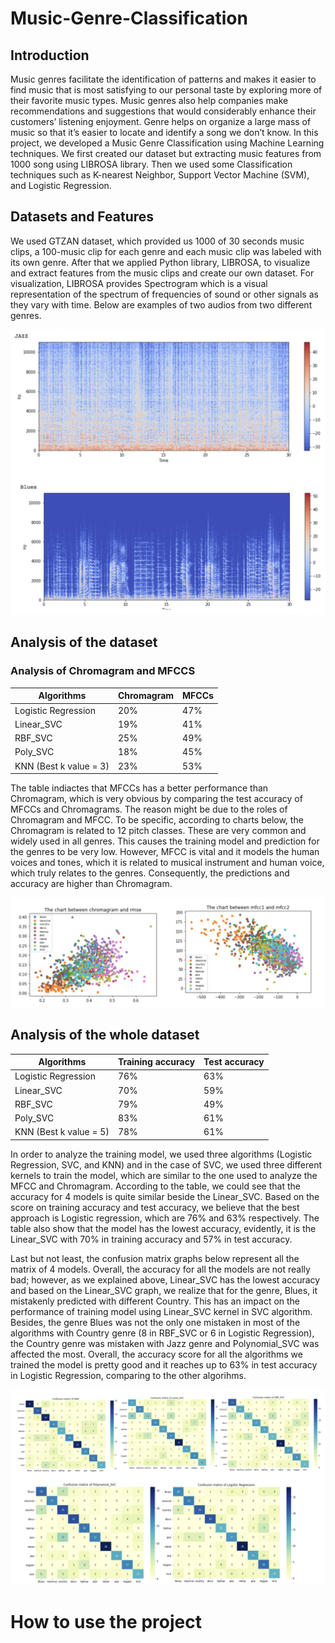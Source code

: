 # Music-Genre-Classification
## Introduction
Music genres facilitate the identification of patterns and makes it easier to find music that is most satisfying to our personal taste by exploring more of their favorite music types. Music genres also help companies make recommendations and suggestions that would considerably enhance their customers’ listening enjoyment. Genre helps on organize a large mass of music so that it’s easier to locate and identify a song we don’t know. In this project, we developed a Music Genre Classification using Machine Learning techniques. We first created our dataset but extracting music features from 1000 song using LIBROSA library. Then we used some Classification techniques such as K-nearest Neighbor, Support Vector Machine (SVM), and Logistic Regression.

## Datasets and Features 
We used GTZAN dataset, which provided us 1000 of 30 seconds music clips, a 100-music clip for each genre and each music clip was labeled with its own genre. 
After that we applied Python library, LIBROSA, to visualize and extract features from the music clips and create our own dataset. For visualization, LIBROSA provides Spectrogram which is a visual representation of the spectrum of frequencies of sound or other signals as they vary with time. 
Below are examples of two audios from two different genres.

![Image](Images/Jazz.png)
![Image](Images/Blues.png)

## Analysis of the dataset
### Analysis of Chromagram and MFCCS
| Algorithms | Chromagram | MFCCs |
| ---------- | ---------- | ----- |
| Logistic Regression | 20% | 47% |
| Linear_SVC | 19% | 41% |
| RBF_SVC | 25% | 49% |
| Poly_SVC | 18% | 45% |
| KNN (Best k value = 3) | 23% | 53% |

The table indiactes that MFCCs has a better performance than Chromagram, which is very obvious by comparing the test accuracy of MFCCs and Chromagrams. The reason might be due to the roles of Chromagram and MFCC. To be specific, according to charts below, the Chromagram is related to 12 pitch classes. These are very common and widely used in all genres. This causes the training model and prediction for the genres to be very low. However, MFCC is vital and it models the human voices and tones, which it is related to musical instrument and human voice, which truly relates to the genres. Consequently, the predictions and accuracy are higher than Chromagram.

![Chromagram-MFCCs-Images](Images/Chromagrams_MFCCS.png)

## Analysis of the whole dataset
| Algorithms | Training accuracy | Test accuracy |
| ---------- | ---------- | ----- |
| Logistic Regression | 76% | 63% |
| Linear_SVC | 70% | 59% |
| RBF_SVC | 79% | 49% |
| Poly_SVC | 83% | 61% |
| KNN (Best k value = 5) | 78% | 61% |

In order to analyze the training model, we used three algorithms (Logistic Regression, SVC, and KNN) and in the case of SVC, we used three different kernels to train the model, which are similar to the one used to analyze the MFCC and Chromagram. According to the table, we could see that the accuracy for 4 models is quite similar beside the Linear_SVC. Based on the score on training accuracy and test accuracy, we believe that the best approach is Logistic regression, which are 76% and 63% respectively. The table also show that the model has the lowest accuracy, evidently, it is the Linear_SVC with 70% in training accuracy and 57% in test accuracy.

Last but not least, the confusion matrix graphs below represent all the matrix of 4 models. Overall, the accuracy for all the models are not really bad; however, as we explained above, Linear_SVC has the lowest accuracy and based on the Linear_SVC graph, we realize that for the genre, Blues, it mistakenly predicted with different Country. This has an impact on the performance of training model using Linear_SVC kernel in SVC algorithm. Besides, the genre Blues was not the only one mistaken in most of the algorithms with Country genre (8 in RBF_SVC or 6 in Logistic Regression), the Country genre was mistaken with Jazz genre and Polynomial_SVC was affected the most. Overall, the accuracy score for all the algorithms we trained the model is pretty good and it reaches up to 63% in test accuracy in Logistic Regression, comparing to the other algorihms.

![Confusion-Image](Images/Confusion_Matrix.png)

# How to use the project

